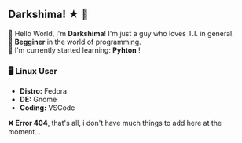 ## Darkshima! ★ 🥋
👋 Hello World, i'm **Darkshima**! I'm just a guy who loves T.I. in general.   
🔩 **Begginer** in the world of programming.  
📕 I'm currently started learning: **Pyhton** !

### 🖥️ Linux User
- **Distro:** Fedora
- **DE:** Gnome
- **Coding:** VSCode

❌ **Error 404**, that's all, i don't have much things to add here at the moment...
<!--
**darrkzz/darrkzz** is a ✨ _special_ ✨ repository because its `README.md` (this file) appears on your GitHub profile.

Here are some ideas to get you started:

- 🔭 I’m currently working on ...
- 🌱 I’m currently learning ...
- 👯 I’m looking to collaborate on ...
- 🤔 I’m looking for help with ...
- 💬 Ask me about ...
- 📫 How to reach me: ...
- 😄 Pronouns: ...
- ⚡ Fun fact: ...
-->
